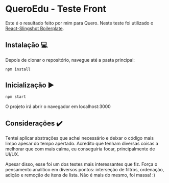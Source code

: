 # QueroEdu - Teste Front

Este é o resultado feito por mim para Quero. Neste teste foi utilizado o [React-Slingshot Boilerplate](https://github.com/coryhouse/react-slingshot).



## Instalação 💻 


Depois de clonar o repositório, navegue até a pasta principal:

```bash
npm install
```

## Inicialização ▶ 

```bash
npm start
```
O projeto irá abrir o navegador em localhost:3000


## Considerações ✔️
Tentei aplicar abstrações que achei necessário e deixar o código mais limpo apesar do tempo apertado. Acredito que tenham diversas coisas a melhorar que com mais calma, eu conseguiria focar, principalmente de UI/UX.

Apesar disso, esse foi um dos testes mais interessantes que fiz. Força o pensamento analítico em diversos pontos: interseção de filtros, ordenação, adição e remoção de itens de lista. Não é mais do mesmo, foi massa! :)

